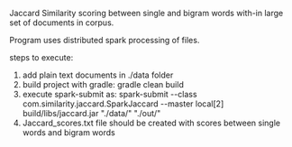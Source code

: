 Jaccard Similarity scoring between single and bigram words with-in large set of documents in corpus.

Program uses distributed spark processing of files.

steps to execute:

1. add plain text documents in ./data folder
2. build project with gradle:
     gradle clean build
3. execute spark-submit as:
     spark-submit --class com.similarity.jaccard.SparkJaccard  --master local[2] build/libs/jaccard.jar "./data/" "./out/"
4. Jaccard_scores.txt file should be created with scores between single words and bigram words
